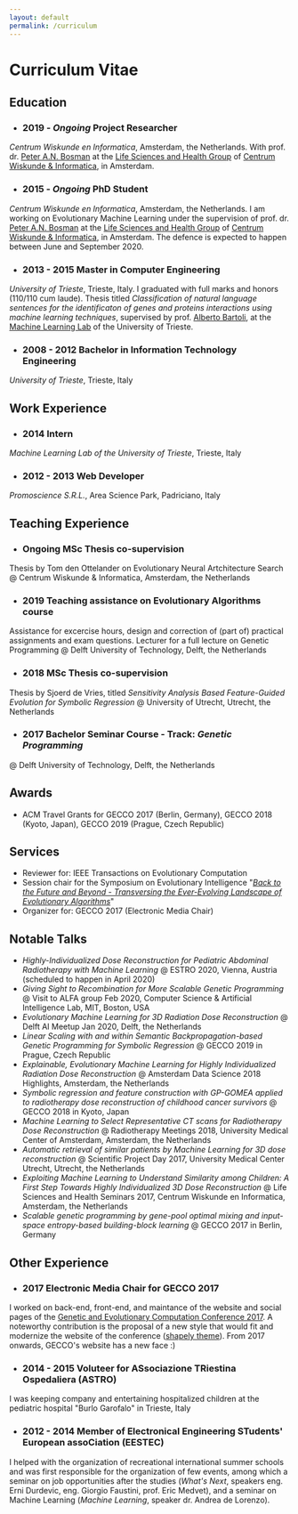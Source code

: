 ```yaml
---
layout: default
permalink: /curriculum
---
```

# Curriculum Vitae
## Education
- ### 2019 - _Ongoing_ **Project Researcher** 
_Centrum Wiskunde en Informatica_, Amsterdam, the Netherlands.
With prof. dr. <a href="https://homepages.cwi.nl/~bosman/" target="_blank">Peter A.N. Bosman</a> at the <a href="https://www.cwi.nl/research/groups/life-sciences-and-health">Life Sciences and Health Group</a> of <a href="https://www.cwi.nl">Centrum Wiskunde &amp; Informatica</a>, in Amsterdam. 

- ### 2015 - _Ongoing_ **PhD Student** 
_Centrum Wiskunde en Informatica_, Amsterdam, the Netherlands.
I am working on Evolutionary Machine Learning under the supervision of prof. dr. <a href="https://homepages.cwi.nl/~bosman/" target="_blank">Peter A.N. Bosman</a> at the <a href="https://www.cwi.nl/research/groups/life-sciences-and-health">Life Sciences and Health Group</a> of <a href="https://www.cwi.nl">Centrum Wiskunde &amp; Informatica</a>, in Amsterdam. The defence is expected to happen between June and September 2020.

- ### 2013 - 2015 **Master in Computer Engineering**
_University of Trieste_, Trieste, Italy. 
I graduated with full marks and honors (110/110 cum laude). Thesis titled _Classification of natural language sentences for the identificaton of genes and proteins interactions using machine learning techniques_, supervised by prof. <a href="http://bartoli.inginf.units.it/" target="_blank">Alberto Bartoli</a>, at the <a href="http://machinelearning.inginf.units.it/" target="_blank">Machine Learning Lab</a> of the University of Trieste.


- ### 2008 - 2012 **Bachelor in Information Technology Engineering**
_University of Trieste_, Trieste, Italy


## Work Experience
- ### 2014 **Intern**
_Machine Learning Lab of the University of Trieste_, Trieste, Italy

- ### 2012 - 2013 **Web Developer**
_Promoscience S.R.L._, Area Science Park, Padriciano, Italy


## Teaching Experience
- ### Ongoing **MSc Thesis co-supervision** 
Thesis by Tom den Ottelander on Evolutionary Neural Artchitecture Search @ Centrum Wiskunde & Informatica, Amsterdam, the Netherlands
- ### 2019 **Teaching assistance on Evolutionary Algorithms course**
Assistance for excercise hours, design and correction of (part of) practical assignments and exam questions. 
Lecturer for a full lecture on Genetic Programming @ Delft University of Technology, Delft, the Netherlands
- ### 2018 **MSc Thesis co-supervision** 
Thesis by Sjoerd de Vries, titled <em>Sensitivity Analysis Based Feature-Guided Evolution for Symbolic Regression</em> @ University of Utrecht, Utrecht, the Netherlands 
- ### 2017 **Bachelor Seminar Course - Track: <em>Genetic Programming</em>** 
@ Delft University of Technology, Delft, the Netherlands


## Awards
- ACM Travel Grants for GECCO 2017 (Berlin, Germany), GECCO 2018 (Kyoto, Japan), GECCO 2019 (Prague, Czech Republic)

## Services
- Reviewer for: IEEE Transactions on Evolutionary Computation
- Session chair for the Symposium on Evolutionary Intelligence "[*Back to the Future and Beyond - Transversing the Ever-Evolving Landscape of Evolutionary Algorithms*](http://bit.ly/2k2XKMq)"
- Organizer for: GECCO 2017 (Electronic Media Chair)

## Notable Talks
- _Highly-Individualized Dose Reconstruction for Pediatric Abdominal Radiotherapy with Machine Learning_ @ ESTRO 2020, Vienna, Austria (scheduled to happen in April 2020)
- _Giving Sight to Recombination for More Scalable Genetic Programming_ @ Visit to ALFA group Feb 2020, Computer Science & Artificial Intelligence Lab, MIT, Boston, USA
- _Evolutionary Machine Learning for 3D Radiation Dose Reconstruction_ @ Delft AI Meetup Jan 2020, Delft, the Netherlands
- _Linear Scaling with and within Semantic Backpropagation-based Genetic Programming for Symbolic Regression_ @ GECCO 2019 in Prague, Czech Republic
- _Explainable, Evolutionary Machine Learning for Highly Individualized Radiation Dose Reconstruction_ @ Amsterdam Data Science 2018 Highlights, Amsterdam, the Netherlands
- _Symbolic regression and feature construction with GP-GOMEA applied to radiotherapy dose reconstruction of childhood cancer survivors_ @ GECCO 2018 in Kyoto, Japan
- _Machine Learning to Select Representative CT scans for Radiotherapy Dose Reconstruction_ @ Radiotherapy Meetings 2018, University Medical Center of Amsterdam, Amsterdam, the Netherlands
- _Automatic retrieval of similar patients by Machine Learning for 3D dose reconstruction_ @ Scientific Project Day 2017, University Medical Center Utrecht, Utrecht, the Netherlands
- _Exploiting Machine Learning to Understand Similarity among Children: A First Step Towards Highly Individualized 3D Dose Reconstruction_ @ Life Sciences and Health Seminars 2017, Centrum Wiskunde en Informatica, Amsterdam, the Netherlands
- _Scalable genetic programming by gene-pool optimal mixing and input-space entropy-based building-block learning_ @ GECCO 2017 in Berlin, Germany 


## Other Experience
- ### 2017 **Electronic Media Chair for GECCO 2017**
I worked on back-end, front-end, and maintance of the website and social pages of the <a href="http://gecco-2017.sigevo.org/index.html" target="_blank">Genetic and Evolutionary Computation Conference 2017</a>. A noteworthy contribution is the proposal of a new style that would fit and modernize the website of the conference (<a href="https://colorlib.com/wp/themes/shapely/" target="_blank">shapely theme</a>). From 2017 onwards, GECCO's website has a new face :) 

- ### 2014 - 2015 **Voluteer for ASsociazione TRiestina Ospedaliera (ASTRO)**
I was keeping company and entertaining hospitalized children at the pediatric hospital "Burlo Garofalo" in Trieste, Italy

- ### 2012 - 2014 **Member of Electronical Engineering STudents' European assoCiation (EESTEC)**
I helped with the organization of recreational international summer schools and was first responsible for the organization of few events, among which a seminar on job opportunities after the studies (_What's Next_, speakers eng. Erni Durdevic, eng. Giorgio Faustini, prof. Eric Medvet), and a seminar on Machine Learning (_Machine Learning_, speaker dr. Andrea de Lorenzo).

